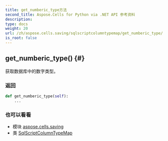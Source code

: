 ```yaml
---
title: get_numberic_type方法
second_title: Aspose.Cells for Python via .NET API 参考资料
description:
type: docs
weight: 20
url: /zh/aspose.cells.saving/sqlscriptcolumntypemap/get_numberic_type/
is_root: false
---
```

##  get_numberic_type() {#}
获取数据库中的数字类型。


### 返回




```python
def get_numberic_type(self):
    ...
```





### 也可以看看
* 模块 [aspose.cells.saving](../../)
* 类 [SqlScriptColumnTypeMap](/cells/python-net/zh/aspose.cells.saving/sqlscriptcolumntypemap)
